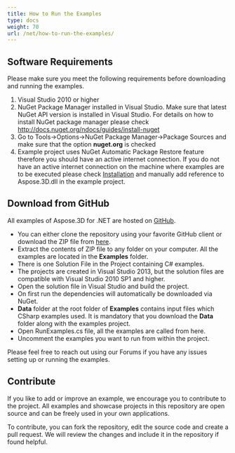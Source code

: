 ```yaml
---
title: How to Run the Examples
type: docs
weight: 70
url: /net/how-to-run-the-examples/
---
```


## **Software Requirements**
Please make sure you meet the following requirements before downloading and running the examples.

1. Visual Studio 2010 or higher
1. NuGet Package Manager installed in Visual Studio. Make sure that latest NuGet API version is installed in Visual Studio. For details on how to install NuGet package manager please check <http://docs.nuget.org/ndocs/guides/install-nuget>
1. Go to Tools->Options->NuGet Package Manager->Package Sources and make sure that the option **nuget.org** is checked
1. Example project uses NuGet Automatic Package Restore feature therefore you should have an active internet connection. If you do not have an active internet connection on the machine where examples are to be executed please check [Installation](/3d/net/installation-html/) and manually add reference to Aspose.3D.dll in the example project.
## **Download from GitHub**
All examples of Aspose.3D for .NET are hosted on [GitHub](https://github.com/aspose-3d/Aspose.3D-for-.NET).

- You can either clone the repository using your favorite GitHub client or download the ZIP file from [here](https://github.com/aspose-3d/Aspose.3D-for-.NET/archive/master.zip).
- Extract the contents of ZIP file to any folder on your computer. All the examples are located in the **Examples** folder.
- There is one Solution File in the Project containing C# examples.
- The projects are created in Visual Studio 2013, but the solution files are compatible with Visual Studio 2010 SP1 and higher.
- Open the solution file in Visual Studio and build the project.
- On first run the dependencies will automatically be downloaded via NuGet.
- **Data** folder at the root folder of **Examples** contains input files which CSharp examples used. It is mandatory that you download the **Data** folder along with the examples project.
- Open RunExamples.cs file, all the examples are called from here.
- Uncomment the examples you want to run from within the project.

Please feel free to reach out using our Forums if you have any issues setting up or running the examples.
## **Contribute**
If you like to add or improve an example, we encourage you to contribute to the project. All examples and showcase projects in this repository are open source and can be freely used in your own applications.

To contribute, you can fork the repository, edit the source code and create a pull request. We will review the changes and include it in the repository if found helpful.

